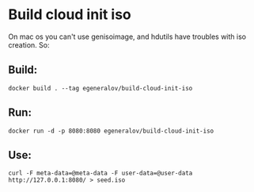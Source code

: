 # Build cloud init iso

On mac os you can't use genisoimage, and hdutils have troubles with iso creation. So:

## Build:

    docker build . --tag egeneralov/build-cloud-init-iso

## Run:

    docker run -d -p 8080:8080 egeneralov/build-cloud-init-iso

## Use:

    curl -F meta-data=@meta-data -F user-data=@user-data http://127.0.0.1:8080/ > seed.iso
